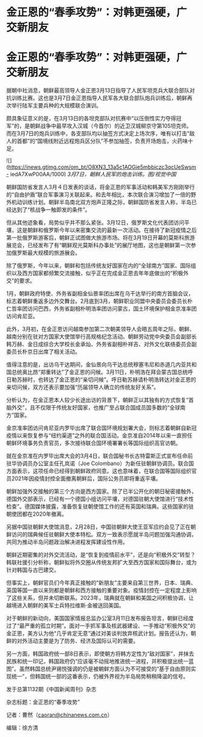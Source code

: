 # 金正恩的“春季攻势”：对韩更强硬，广交新朋友

# 金正恩的“春季攻势”：对韩更强硬，广交新朋友

据朝中社消息，朝鲜最高领导人金正恩3月13日指导了人民军坦克兵大联合部队对抗训练比赛。这也是3月7日金正恩指导人民军各大联合部队炮兵训练后，朝鲜再次举行陆军主要兵种的大规模联合演训。

颇具象征意义的是，在3月13日的各坦克部队对抗赛中“以压倒性实力夺得冠军”的，是朝鲜战争中最早攻入汉城（今首尔）的近卫汉城柳京守第105坦克师。而在3月7日的炮兵训练中，各支部队均以抽签方式决定上场次序，唯有以打击“敌人的首都”的“国境线附近远程炮兵区分队”不参加抽签，负责开场炮击，火药味十足。

![](https://inews.gtimg.com/om_bt/O8XN3_13a5c1AOGie5mbbiczc3qcUeSwsm-
iedA7XwP00AA/1000) _3月7日，朝鲜人民军的炮击训练。图/视觉中国_

朝鲜国防省发言人3月４日发表的谈话，将金正恩的军事活动和韩美军方刚刚举行的“自由护盾”联合军事演习关联起来。和去年相比，本次联合演习增加了一倍的野外机动训练计划。朝鲜半岛南北双方炮声正隆之际，朝鲜国防省发言人称，半岛已经达到了“核战争一触即发的条件”。

但从其他迹象看，局势似乎并不那么紧张。3月12日，俄罗斯文化代表团访问平壤，这是朝鲜和俄罗斯今年以来密集交流的最新一次活动。在接待了新冠疫情之后第一批俄罗斯游客后，朝鲜正试图做大旅游市场。将在3月19日开幕的莫斯科旅游展览会，已经发布了有“朝鲜观光莫斯科办事处”的展厅地图，这也是朝鲜第一次参加俄罗斯最大规模的旅游展会。

除了俄罗斯，今年以来，朝鲜和包括传统友好国家在内的“全球南方”国家、国际组织以及西方国家都频繁交流接触，似乎正在完成金正恩去年年底做出的“积极外交”的要求。

1月，朝鲜政府特使、外务省副相金仙景率团出席在乌干达举行的南方首脑会议，标志着朝鲜重返多边外交舞台。2月底到3月，朝鲜职业同盟中央委员会委员长朴仁哲率团访问巴西，外务省副相朴明浩率团访问蒙古，国土环境保护相金京准率团访问肯尼亚。

此外，3月初，在金正恩访问越南参加第二次朝美领导人会晤五周年之际，朝鲜、越南分别在驻对方国家大使馆举行高规格纪念活动。朝鲜劳动党中央委员会副部长韩万赫、金日成综合大学校长金承灿、外务省副相朴祥吉、对外文化联络委员会副委员长朴京日出席了相关活动。

值得注意的是，出访乌干达期间，金仙景向乌干达总统穆塞韦尼和赤道几内亚共和国总统奥比昂“郑重转达”了金正恩的问候。3月11日，朴明浩在拜会蒙古国总统呼日勒苏赫时，也转达了金正恩的“亲切问候”。呼日勒苏赫请朴明浩转达对金正恩的亲切问候，双方还表示要加强“历届领导人确立的传统友好关系”。

分析认为，在金正恩本人较少长途出访的背景下，朝鲜正以其独有的方式恢复“首脑外交”，且不仅限于传统友好国家，也推广至占联合国成员国多数的“全球南方”国家。

金京准率团访问肯尼亚内罗毕出席了联合国环境规划署大会，则标志着朝鲜自新冠疫情以来恢复参与“纽约渠道”之外的联合国活动。金京准自2014年以来一直担任朝鲜环境事务负责官员，多次接待联合国环境署署长等国际组织高官访朝。

就在金京准在内罗毕出席大会的3月4日，联合国秘书长古特雷斯正式宣布任命前驻华协调员办公室主任孔岚诺（Joe
Colombano）为新任驻朝鲜协调员。联合国方面表示，这项任命已经得到朝鲜政府同意。这也意味着，在联合国等国际组织官员2021年因疫情封控全面撤离朝鲜后，国际公务员即将重返平壤。

朝鲜加强外交接触的第三个方向是西方国家。除了已半公开化的朝日秘密接触外，德国外交部表示，已经有一个德国小组访问平壤，对德国驻朝大使馆进行“技术性检查”。德国媒体披露，准备恢复驻朝使馆工作的还有英国和瑞典。这些国家的驻朝使团都在2020年撤离。

另据中国驻朝鲜大使馆消息，2月28日，中国驻朝鲜大使王亚军应约会见了正在朝鲜访问的瑞典候任驻朝鲜大使本特松。双方一致表示愿就半岛问题加强沟通协调，共同为推动半岛问题政治解决进程发挥建设性作用。

朝鲜近期密集的对外交流活动，是“恢复到疫情前水平”，还是向“积极外交”转型？韩联社援引分析称，朝鲜拟将外交圈从传统友邦扩大至西方国家和国际舞台，或为针对韩国与古巴建交。

但事实上，朝鲜官员们今年真正接触的“新朋友”主要来自第三世界，日本、瑞典、英国等国一直以来则都是朝鲜和西方接触的重要对象。疫情封控在一定程度上影响了这些关系，但并未切断联系。2023年，瑞典就在朝鲜和美国之间积极协调，让越境进入朝鲜的美军士兵特拉维斯·金被送回美国。

对于朝鲜的新动向，美国国家情报总监办公室3月11日发布报告坦言，朝鲜已经度过了“最严重的孤立时期”。面对一手抓军事及核武器建设、一手推动“积极外交”的金正恩，美方认为他“几乎肯定无意”通过对美谈判放弃核武计划。报告还认为，朝鲜的对外活动主要是为了防务、经济及国际认可的需要。

另一方面，韩国政府统一部8日表示，即使朝方将韩方定性为“敌对国家”，并抹去民族和统一印记，韩国政府仍“应该毫不动摇地推进统一进程，并积极提出统一蓝图”。虽然韩国总统尹锡悦强调的仍是被朝鲜方面认为不可接受的“基于自由原则实现统一”，但韩国统一部的这番表示，仍被外界视为半岛局势稍稍降温的信号。

发于总第1132期《中国新闻周刊》杂志

杂志标题：金正恩的“春季攻势”

记者：曹然（caoran@chinanews.com.cn）

编辑：徐方清

